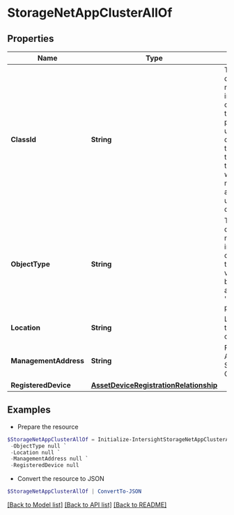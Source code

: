 # StorageNetAppClusterAllOf
## Properties

Name | Type | Description | Notes
------------ | ------------- | ------------- | -------------
**ClassId** | **String** | The fully-qualified name of the instantiated, concrete type. This property is used as a discriminator to identify the type of the payload when marshaling and unmarshaling data. | [default to "storage.NetAppCluster"]
**ObjectType** | **String** | The fully-qualified name of the instantiated, concrete type. The value should be the same as the &#39;ClassId&#39; property. | [default to "storage.NetAppCluster"]
**Location** | **String** | Location of the storage controller. | [optional] [readonly] 
**ManagementAddress** | **String** | FQDN or IP Address of Storage Cluster. | [optional] [readonly] 
**RegisteredDevice** | [**AssetDeviceRegistrationRelationship**](AssetDeviceRegistrationRelationship.md) |  | [optional] 

## Examples

- Prepare the resource
```powershell
$StorageNetAppClusterAllOf = Initialize-IntersightStorageNetAppClusterAllOf  -ClassId null `
 -ObjectType null `
 -Location null `
 -ManagementAddress null `
 -RegisteredDevice null
```

- Convert the resource to JSON
```powershell
$StorageNetAppClusterAllOf | ConvertTo-JSON
```

[[Back to Model list]](../README.md#documentation-for-models) [[Back to API list]](../README.md#documentation-for-api-endpoints) [[Back to README]](../README.md)

